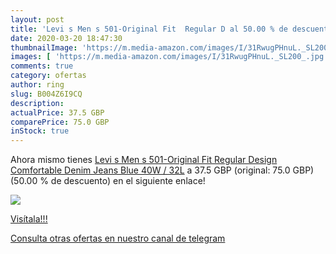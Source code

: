 ```yaml
---
layout: post
title: 'Levi s Men s 501-Original Fit  Regular D al 50.00 % de descuento'
date: 2020-03-20 18:47:30
thumbnailImage: 'https://m.media-amazon.com/images/I/31RwugPHnuL._SL200_.jpg'
images: [ 'https://m.media-amazon.com/images/I/31RwugPHnuL._SL200_.jpg' ]
comments: true
category: ofertas
author: ring
slug: B004Z6I9CQ
description:
actualPrice: 37.5 GBP
comparePrice: 75.0 GBP
inStock: true
---
```


Ahora mismo tienes [Levi s Men s 501-Original Fit  Regular Design Comfortable Denim Jeans  Blue  40W / 32L](https://www.amazon.com/dp/B004Z6I9CQ/?tag=redken08-20) a 37.5 GBP (original: 75.0 GBP) (50.00 %  de descuento) en el siguiente enlace!

[![](https://m.media-amazon.com/images/I/31RwugPHnuL._SL200_.jpg)](https://www.amazon.com/dp/B004Z6I9CQ/?tag=redken08-20)

[Visítala!!!](https://www.amazon.com/dp/B004Z6I9CQ/?tag=redken08-20)

[Consulta otras ofertas en nuestro canal de telegram](https://t.me/s/ofertas25)
